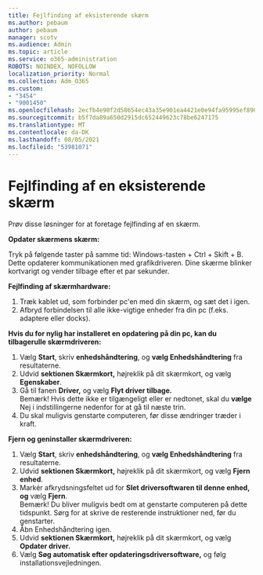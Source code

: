 ```yaml
---
title: Fejlfinding af eksisterende skærm
ms.author: pebaum
author: pebaum
manager: scotv
ms.audience: Admin
ms.topic: article
ms.service: o365-administration
ROBOTS: NOINDEX, NOFOLLOW
localization_priority: Normal
ms.collection: Adm_O365
ms.custom:
- "3454"
- "9001450"
ms.openlocfilehash: 2ecfb4e90f2d58654ec43a35e901ea4421e0e94fa95995ef890abc8af2d99ec7
ms.sourcegitcommit: b5f7da89a650d2915dc652449623c78be6247175
ms.translationtype: MT
ms.contentlocale: da-DK
ms.lasthandoff: 08/05/2021
ms.locfileid: "53981071"
---
```

# <a name="troubleshoot-an-existing-monitor"></a>Fejlfinding af en eksisterende skærm

Prøv disse løsninger for at foretage fejlfinding af en skærm. 

**Opdater skærmens skærm:**

Tryk på følgende taster på samme tid: Windows-tasten + Ctrl + Skift + B. Dette opdaterer kommunikationen med grafikdriveren. Dine skærme blinker kortvarigt og vender tilbage efter et par sekunder.

**Fejlfinding af skærmhardware:**

1. Træk kablet ud, som forbinder pc'en med din skærm, og sæt det i igen.
2. Afbryd forbindelsen til alle ikke-vigtige enheder fra din pc (f.eks. adaptere eller docks).

**Hvis du for nylig har installeret en opdatering på din pc, kan du tilbagerulle skærmdriveren:**

1. Vælg **Start**, skriv **enhedshåndtering**, og **vælg Enhedshåndtering** fra resultaterne.
2. Udvid **sektionen Skærmkort,** højreklik på dit skærmkort, og vælg **Egenskaber**.
3. Gå til fanen **Driver,** og vælg **Flyt driver tilbage.** <br>
Bemærk! Hvis dette ikke er tilgængeligt eller er nedtonet, skal du **vælge** Nej i indstillingerne nedenfor for at gå til næste trin.
4. Du skal muligvis genstarte computeren, før disse ændringer træder i kraft.

**Fjern og geninstaller skærmdriveren:**

1. Vælg **Start**, skriv **enhedshåndtering**, og **vælg Enhedshåndtering** fra resultaterne.
2. Udvid **sektionen Skærmkort,** højreklik på dit skærmkort, og vælg **Fjern enhed**. 
3. Markér afkrydsningsfeltet ud for **Slet driversoftwaren til denne enhed, og** vælg **Fjern**.<br>
Bemærk! Du bliver muligvis bedt om at genstarte computeren på dette tidspunkt. Sørg for at skrive de resterende instruktioner ned, før du genstarter.
4. Åbn Enhedshåndtering igen.
5. Udvid **sektionen Skærmkort,** højreklik på dit skærmkort, og vælg **Opdater driver.**
6. Vælg **Søg automatisk efter opdateringsdriversoftware,** og følg installationsvejledningen.